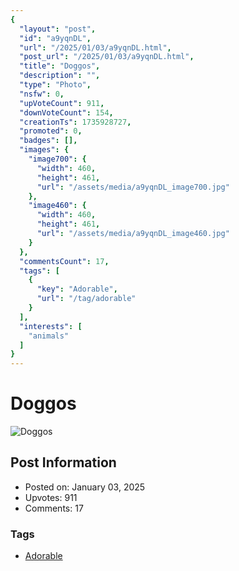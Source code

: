 ```yaml
---
{
  "layout": "post",
  "id": "a9yqnDL",
  "url": "/2025/01/03/a9yqnDL.html",
  "post_url": "/2025/01/03/a9yqnDL.html",
  "title": "Doggos",
  "description": "",
  "type": "Photo",
  "nsfw": 0,
  "upVoteCount": 911,
  "downVoteCount": 154,
  "creationTs": 1735928727,
  "promoted": 0,
  "badges": [],
  "images": {
    "image700": {
      "width": 460,
      "height": 461,
      "url": "/assets/media/a9yqnDL_image700.jpg"
    },
    "image460": {
      "width": 460,
      "height": 461,
      "url": "/assets/media/a9yqnDL_image460.jpg"
    }
  },
  "commentsCount": 17,
  "tags": [
    {
      "key": "Adorable",
      "url": "/tag/adorable"
    }
  ],
  "interests": [
    "animals"
  ]
}
---
```


# Doggos

![Doggos](/assets/media/a9yqnDL_image700.jpg)

## Post Information

- Posted on: January 03, 2025
- Upvotes: 911
- Comments: 17

### Tags

- [Adorable](/tag/Adorable)

